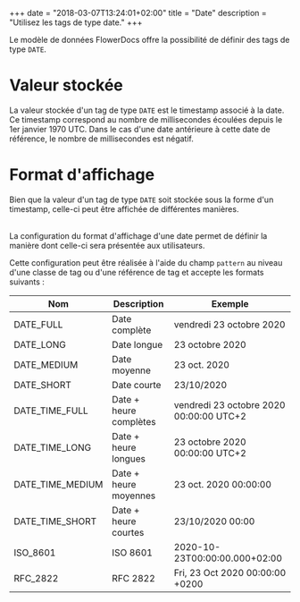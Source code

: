+++
date = "2018-03-07T13:24:01+02:00"
title = "Date"
description = "Utilisez les tags de type date."
+++

Le modèle de données FlowerDocs offre la possibilité de définir des tags de type `DATE`. 

# Valeur stockée

La valeur stockée d'un tag de type `DATE` est le timestamp associé à la date.
Ce timestamp correspond au nombre de millisecondes écoulées depuis le 1er janvier 1970 UTC. Dans le cas d'une date antérieure à cette date de référence, le nombre de millisecondes est négatif.


# Format d'affichage

Bien que la valeur d'un tag de type `DATE` soit stockée sous la forme d'un timestamp, celle-ci peut être affichée de différentes manières.

<br/>
La configuration du format d'affichage d'une date permet de définir la manière dont celle-ci sera présentée aux utilisateurs. 

Cette configuration peut être réalisée à l'aide du champ `pattern` au niveau d'une classe de tag ou d'une référence de tag et accepte les formats suivants : 


|Nom|Description|Exemple|
|---|-----------|-------|
|DATE_FULL|Date complète|vendredi 23 octobre 2020|
|DATE_LONG|Date longue|23 octobre 2020|
|DATE_MEDIUM|Date moyenne|23 oct. 2020|
|DATE_SHORT|Date courte|23/10/2020|
|DATE_TIME_FULL|Date + heure complètes|vendredi 23 octobre 2020 00:00:00 UTC+2|
|DATE_TIME_LONG|Date + heure longues|23 octobre 2020 00:00:00 UTC+2|
|DATE_TIME_MEDIUM|Date + heure moyennes|23 oct. 2020 00:00:00|
|DATE_TIME_SHORT|Date + heure courtes|23/10/2020 00:00|
|ISO_8601|ISO 8601|2020-10-23T00:00:00.000+02:00|
|RFC_2822|RFC 2822|Fri, 23 Oct 2020 00:00:00 +0200|